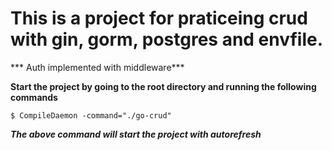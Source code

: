 # This is a project for praticeing crud with gin, gorm, postgres and envfile.
*** Auth implemented with middleware***

**Start the project by going to the root directory and running the following commands**
```
$ CompileDaemon -command="./go-crud"
```
***The above command will start the project with autorefresh***
